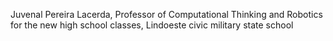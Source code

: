 Juvenal Pereira Lacerda, Professor of Computational Thinking and Robotics for the new high school classes, Lindoeste civic military state school
